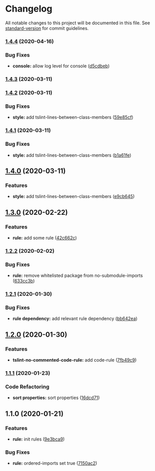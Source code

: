 # Changelog

All notable changes to this project will be documented in this file. See [standard-version](https://github.com/conventional-changelog/standard-version) for commit guidelines.

### [1.4.4](https://github.com/alanhg/tslint-recommend-rule/compare/v1.4.3...v1.4.4) (2020-04-16)


### Bug Fixes

* **console:** allow log level for console ([d5cdbeb](https://github.com/alanhg/tslint-recommend-rule/commit/d5cdbeb50d5f719239cc002c220eb51c7ae7611a))

### [1.4.3](https://github.com/alanhg/tslint-recommend-rule/compare/v1.4.2...v1.4.3) (2020-03-11)

### [1.4.2](https://github.com/alanhg/tslint-recommend-rule/compare/v1.4.1...v1.4.2) (2020-03-11)


### Bug Fixes

* **style:** add tslint-lines-between-class-members ([59e85cf](https://github.com/alanhg/tslint-recommend-rule/commit/59e85cf7980329db9609f1705708a6fed0bb665c))

### [1.4.1](https://github.com/alanhg/tslint-recommend-rule/compare/v1.4.0...v1.4.1) (2020-03-11)


### Bug Fixes

* **style:** add tslint-lines-between-class-members ([b1a61fe](https://github.com/alanhg/tslint-recommend-rule/commit/b1a61fef70b964d5195939c2f91497cd8c84bea5))

## [1.4.0](https://github.com/alanhg/tslint-recommend-rule/compare/v1.3.0...v1.4.0) (2020-03-11)


### Features

* **style:** add tslint-lines-between-class-members ([e9cb645](https://github.com/alanhg/tslint-recommend-rule/commit/e9cb6452b51548c9d8b00e4db7fadaa619e65b9a))

## [1.3.0](https://github.com/alanhg/tslint-recommend-rule/compare/v1.2.2...v1.3.0) (2020-02-22)


### Features

* **rule:** add some rule ([42c662c](https://github.com/alanhg/tslint-recommend-rule/commit/42c662caead4cfe76164ed27065643a70d88a799))

### [1.2.2](https://github.com/alanhg/tslint-recommend-rule/compare/v1.2.1...v1.2.2) (2020-02-02)


### Bug Fixes

* **rule:** remove whitelisted package from no-submodule-imports ([633cc3b](https://github.com/alanhg/tslint-recommend-rule/commit/633cc3b574f3293dd2903cc552acdd0b324b8534))

### [1.2.1](https://github.com/alanhg/tslint-recommend-rule/compare/v1.2.0...v1.2.1) (2020-01-30)


### Bug Fixes

* **rule dependency:** add relevant rule dependency ([bb642ea](https://github.com/alanhg/tslint-recommend-rule/commit/bb642ea2d250542ff13a8b47187e65b2a6cae9ec))

## [1.2.0](https://github.com/alanhg/tslint-recommend-rule/compare/v1.1.1...v1.2.0) (2020-01-30)


### Features

* **tslint-no-commented-code-rule:** add code-rule ([7fb49c9](https://github.com/alanhg/tslint-recommend-rule/commit/7fb49c9e5bf98e6e623b3a64075af488717a9ce4))

### [1.1.1](https://github.com/alanhg/tslint-recommend-rule/compare/v1.1.0...v1.1.1) (2020-01-23)


### Code Refactoring

* **sort properties:** sort properties ([16dcd71](https://github.com/alanhg/tslint-recommend-rule/commit/16dcd711bcdeee81effc3098d4f8d5e43cc43641))

## 1.1.0 (2020-01-21)


### Features

* **rule:** init rules ([9e3bca9](https://github.com/alanhg/tslint-recommend-rule/commit/9e3bca91a93f8240cb56e532501e7c6ca1292914))


### Bug Fixes

* **rule:** ordered-imports set true ([7150ac2](https://github.com/alanhg/tslint-recommend-rule/commit/7150ac25f27afcf69a4d686aa46d4326d2627903))
